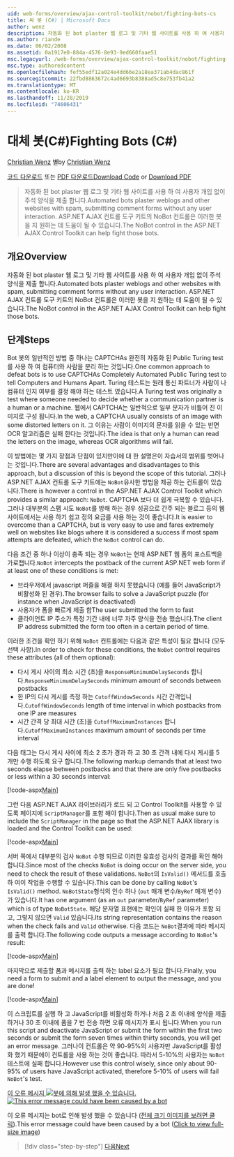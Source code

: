 ```yaml
---
uid: web-forms/overview/ajax-control-toolkit/nobot/fighting-bots-cs
title: 싸 봇 (C#) | Microsoft Docs
author: wenz
description: 자동화 된 bot plaster 웹 로그 및 기타 웹 사이트를 사용 하 여 사용자 개입 없이 주석 양식을 제출 합니다. ASP.NET AJAX Con의 NoBot 컨트롤
ms.author: riande
ms.date: 06/02/2008
ms.assetid: 0a1917e0-884a-4576-8e93-9ed660faae51
msc.legacyurl: /web-forms/overview/ajax-control-toolkit/nobot/fighting-bots-cs
msc.type: authoredcontent
ms.openlocfilehash: fef55edf12a024e4dd66e2a18ea371ab4dac861f
ms.sourcegitcommit: 22fbd8863672c4ad6693b8388ad5c8e753fb41a2
ms.translationtype: MT
ms.contentlocale: ko-KR
ms.lasthandoff: 11/28/2019
ms.locfileid: "74606431"
---
```

# <a name="fighting-bots-c"></a><span data-ttu-id="495fa-104">대체 봇(C#)</span><span class="sxs-lookup"><span data-stu-id="495fa-104">Fighting Bots (C#)</span></span>

<span data-ttu-id="495fa-105">[Christian Wenz](https://github.com/wenz) 별</span><span class="sxs-lookup"><span data-stu-id="495fa-105">by [Christian Wenz](https://github.com/wenz)</span></span>

<span data-ttu-id="495fa-106">[코드 다운로드](https://download.microsoft.com/download/9/3/f/93f8daea-bebd-4821-833b-95205389c7d0/NoBot0.cs.zip) 또는 [PDF 다운로드](https://download.microsoft.com/download/b/6/a/b6ae89ee-df69-4c87-9bfb-ad1eb2b23373/nobot0CS.pdf)</span><span class="sxs-lookup"><span data-stu-id="495fa-106">[Download Code](https://download.microsoft.com/download/9/3/f/93f8daea-bebd-4821-833b-95205389c7d0/NoBot0.cs.zip) or [Download PDF](https://download.microsoft.com/download/b/6/a/b6ae89ee-df69-4c87-9bfb-ad1eb2b23373/nobot0CS.pdf)</span></span>

> <span data-ttu-id="495fa-107">자동화 된 bot plaster 웹 로그 및 기타 웹 사이트를 사용 하 여 사용자 개입 없이 주석 양식을 제출 합니다.</span><span class="sxs-lookup"><span data-stu-id="495fa-107">Automated bots plaster weblogs and other websites with spam, submitting comment forms without any user interaction.</span></span> <span data-ttu-id="495fa-108">ASP.NET AJAX 컨트롤 도구 키트의 NoBot 컨트롤은 이러한 봇을 지 원하는 데 도움이 될 수 있습니다.</span><span class="sxs-lookup"><span data-stu-id="495fa-108">The NoBot control in the ASP.NET AJAX Control Toolkit can help fight those bots.</span></span>

## <a name="overview"></a><span data-ttu-id="495fa-109">개요</span><span class="sxs-lookup"><span data-stu-id="495fa-109">Overview</span></span>

<span data-ttu-id="495fa-110">자동화 된 bot plaster 웹 로그 및 기타 웹 사이트를 사용 하 여 사용자 개입 없이 주석 양식을 제출 합니다.</span><span class="sxs-lookup"><span data-stu-id="495fa-110">Automated bots plaster weblogs and other websites with spam, submitting comment forms without any user interaction.</span></span> <span data-ttu-id="495fa-111">ASP.NET AJAX 컨트롤 도구 키트의 NoBot 컨트롤은 이러한 봇을 지 원하는 데 도움이 될 수 있습니다.</span><span class="sxs-lookup"><span data-stu-id="495fa-111">The NoBot control in the ASP.NET AJAX Control Toolkit can help fight those bots.</span></span>

## <a name="steps"></a><span data-ttu-id="495fa-112">단계</span><span class="sxs-lookup"><span data-stu-id="495fa-112">Steps</span></span>

<span data-ttu-id="495fa-113">Bot 봇의 일반적인 방법 중 하나는 CAPTCHAs 완전히 자동화 된 Public Turing test를 사용 하 여 컴퓨터와 사람을 분리 하는 것입니다.</span><span class="sxs-lookup"><span data-stu-id="495fa-113">One common approach to defeat bots is to use CAPTCHAs Completely Automated Public Turing test to tell Computers and Humans Apart.</span></span> <span data-ttu-id="495fa-114">Turing 테스트는 원래 통신 파트너가 사람이 나 컴퓨터 인지 여부를 결정 해야 하는 테스트 였습니다.</span><span class="sxs-lookup"><span data-stu-id="495fa-114">A Turing test was originally a test where someone needed to decide whether a communication partner is a human or a machine.</span></span> <span data-ttu-id="495fa-115">웹에서 CAPTCHA는 일반적으로 일부 문자가 비틀어 진 이미지로 구성 됩니다.</span><span class="sxs-lookup"><span data-stu-id="495fa-115">In the web, a CAPTCHA usually consists of an image with some distorted letters on it.</span></span> <span data-ttu-id="495fa-116">그 이유는 사람이 이미지의 문자를 읽을 수 있는 반면 OCR 알고리즘은 실패 한다는 것입니다.</span><span class="sxs-lookup"><span data-stu-id="495fa-116">The idea is that only a human can read the letters on the image, whereas OCR algorithms will fail.</span></span>

<span data-ttu-id="495fa-117">이 방법에는 몇 가지 장점과 단점이 있지만이에 대 한 설명은이 자습서의 범위를 벗어나는 것입니다.</span><span class="sxs-lookup"><span data-stu-id="495fa-117">There are several advantages and disadvantages to this approach, but a discussion of this is beyond the scope of this tutorial.</span></span> <span data-ttu-id="495fa-118">그러나 ASP.NET AJAX 컨트롤 도구 키트에는 `NoBot`유사한 방법을 제공 하는 컨트롤이 있습니다.</span><span class="sxs-lookup"><span data-stu-id="495fa-118">There is however a control in the ASP.NET AJAX Control Toolkit which provides a similar approach: `NoBot`.</span></span> <span data-ttu-id="495fa-119">CAPTCHA 보다 더 쉽게 극복할 수 있습니다. 그러나 대부분의 스팸 시도 `NoBot`를 방해 하는 경우 성공으로 간주 되는 블로그 등의 웹 사이트에서는 사용 하기 쉽고 정의 요금를 사용 하는 것이 좋습니다.</span><span class="sxs-lookup"><span data-stu-id="495fa-119">It is easier to overcome than a CAPTCHA, but is very easy to use and fares extremely well on websites like blogs where it is considered a success if most spam attempts are defeated, which the `NoBot` control can do.</span></span>

<span data-ttu-id="495fa-120">다음 조건 중 하나 이상이 충족 되는 경우 `NoBot`는 현재 ASP.NET 웹 폼의 포스트백을 가로챕니다.</span><span class="sxs-lookup"><span data-stu-id="495fa-120">`NoBot` intercepts the postback of the current ASP.NET web form if at least one of these conditions is met:</span></span>

- <span data-ttu-id="495fa-121">브라우저에서 javascript 퍼즐을 해결 하지 못했습니다 (예를 들어 JavaScript가 비활성화 된 경우).</span><span class="sxs-lookup"><span data-stu-id="495fa-121">The browser fails to solve a JavaScript puzzle (for instance when JavaScript is deactivated)</span></span>
- <span data-ttu-id="495fa-122">사용자가 폼을 빠르게 제출 함</span><span class="sxs-lookup"><span data-stu-id="495fa-122">The user submitted the form to fast</span></span>
- <span data-ttu-id="495fa-123">클라이언트 IP 주소가 특정 기간 내에 너무 자주 양식을 전송 했습니다.</span><span class="sxs-lookup"><span data-stu-id="495fa-123">The client IP address submitted the form too often in a certain period of time.</span></span>

<span data-ttu-id="495fa-124">이러한 조건을 확인 하기 위해 `NoBot` 컨트롤에는 다음과 같은 특성이 필요 합니다 (모두 선택 사항).</span><span class="sxs-lookup"><span data-stu-id="495fa-124">In order to check for these conditions, the `NoBot` control requires these attributes (all of them optional):</span></span>

- <span data-ttu-id="495fa-125">다시 게시 사이의 최소 시간 (초)을 `ResponseMinimumDelaySeconds` 합니다.</span><span class="sxs-lookup"><span data-stu-id="495fa-125">`ResponseMinimumDelaySeconds` minimum amount of seconds between postbacks</span></span>
- <span data-ttu-id="495fa-126">한 IP의 다시 게시를 측정 하는 `CutoffWindowSeconds` 시간 간격입니다.</span><span class="sxs-lookup"><span data-stu-id="495fa-126">`CutoffWindowSeconds` length of time interval in which postbacks from one IP are measures</span></span>
- <span data-ttu-id="495fa-127">시간 간격 당 최대 시간 (초)을 `CutoffMaximumInstances` 합니다.</span><span class="sxs-lookup"><span data-stu-id="495fa-127">`CutoffMaximumInstances` maximum amount of seconds per time interval</span></span>

<span data-ttu-id="495fa-128">다음 태그는 다시 게시 사이에 최소 2 초가 경과 하 고 30 초 간격 내에 다시 게시를 5 개만 수행 하도록 요구 합니다.</span><span class="sxs-lookup"><span data-stu-id="495fa-128">The following markup demands that at least two seconds elapse between postbacks and that there are only five postbacks or less within a 30 seconds interval:</span></span>

[!code-aspx[Main](fighting-bots-cs/samples/sample1.aspx)]

<span data-ttu-id="495fa-129">그런 다음 ASP.NET AJAX 라이브러리가 로드 되 고 Control Toolkit를 사용할 수 있도록 페이지에 `ScriptManager`를 포함 해야 합니다.</span><span class="sxs-lookup"><span data-stu-id="495fa-129">Then as usual make sure to include the `ScriptManager` in the page so that the ASP.NET AJAX library is loaded and the Control Toolkit can be used:</span></span>

[!code-aspx[Main](fighting-bots-cs/samples/sample2.aspx)]

<span data-ttu-id="495fa-130">서버 쪽에서 대부분의 검사 `NoBot` 수행 되므로 이러한 유효성 검사의 결과를 확인 해야 합니다.</span><span class="sxs-lookup"><span data-stu-id="495fa-130">Since most of the checks `NoBot` is doing occur on the server side, you need to check the result of these validations.</span></span> <span data-ttu-id="495fa-131">`NoBot`의 `IsValid()` 메서드를 호출 하 여이 작업을 수행할 수 있습니다.</span><span class="sxs-lookup"><span data-stu-id="495fa-131">This can be done by calling `NoBot`'s `IsValid()` method.</span></span> <span data-ttu-id="495fa-132">`NoBotState`형식의 인수 하나 (`out` 매개 변수/`ByRef` 매개 변수)가 있습니다.</span><span class="sxs-lookup"><span data-stu-id="495fa-132">It has one argument (as an `out` parameter/`ByRef` parameter) which is of type `NoBotState`.</span></span> <span data-ttu-id="495fa-133">해당 문자열 표현에는 확인이 실패 한 이유가 포함 되 고, 그렇지 않으면 `Valid` 있습니다.</span><span class="sxs-lookup"><span data-stu-id="495fa-133">Its string representation contains the reason when the check fails and `Valid` otherwise.</span></span> <span data-ttu-id="495fa-134">다음 코드는 `NoBot`결과에 따라 메시지를 출력 합니다.</span><span class="sxs-lookup"><span data-stu-id="495fa-134">The following code outputs a message according to `NoBot`'s result:</span></span>

[!code-aspx[Main](fighting-bots-cs/samples/sample3.aspx)]

<span data-ttu-id="495fa-135">마지막으로 제출할 폼과 메시지를 출력 하는 label 요소가 필요 합니다.</span><span class="sxs-lookup"><span data-stu-id="495fa-135">Finally, you need a form to submit and a label element to output the message, and you are done!</span></span>

[!code-aspx[Main](fighting-bots-cs/samples/sample4.aspx)]

<span data-ttu-id="495fa-136">이 스크립트를 실행 하 고 JavaScript를 비활성화 하거나 처음 2 초 이내에 양식을 제출 하거나 30 초 이내에 폼을 7 번 전송 하면 오류 메시지가 표시 됩니다.</span><span class="sxs-lookup"><span data-stu-id="495fa-136">When you run this script and deactivate JavaScript or submit the form within the first two seconds or submit the form seven times within thirty seconds, you will get an error message.</span></span> <span data-ttu-id="495fa-137">그러나이 컨트롤은 약 90-95%의 사용자만 JavaScript를 활성화 했기 때문에이 컨트롤을 사용 하는 것이 좋습니다. 따라서 5-10%의 사용자는 `NoBot`테스트에 실패 합니다.</span><span class="sxs-lookup"><span data-stu-id="495fa-137">However use this control wisely, since only about 90-95% of users have JavaScript activated, therefore 5-10% of users will fail `NoBot`'s test.</span></span>

<span data-ttu-id="495fa-138">[이 오류 메시지 ![봇에 의해 발생 했을 수 있습니다.](fighting-bots-cs/_static/image2.png)](fighting-bots-cs/_static/image1.png)</span><span class="sxs-lookup"><span data-stu-id="495fa-138">[![This error message could have been caused by a bot](fighting-bots-cs/_static/image2.png)](fighting-bots-cs/_static/image1.png)</span></span>

<span data-ttu-id="495fa-139">이 오류 메시지는 bot로 인해 발생 했을 수 있습니다 ([전체 크기 이미지를 보려면 클릭](fighting-bots-cs/_static/image3.png)).</span><span class="sxs-lookup"><span data-stu-id="495fa-139">This error message could have been caused by a bot ([Click to view full-size image](fighting-bots-cs/_static/image3.png))</span></span>

> [!div class="step-by-step"]
> [<span data-ttu-id="495fa-140">다음</span><span class="sxs-lookup"><span data-stu-id="495fa-140">Next</span></span>](fighting-bots-vb.md)
